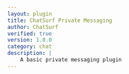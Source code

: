 ```yaml
---
layout: plugin
title: ChatSurf Private Messaging
author: ChatSurf
verified: true
version: 1.0.0
category: chat
description: |
    A basic private messaging plugin
---
```


